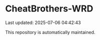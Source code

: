 # CheatBrothers-WRD

Last updated: 2025-07-06 04:42:43

This repository is automatically maintained.
